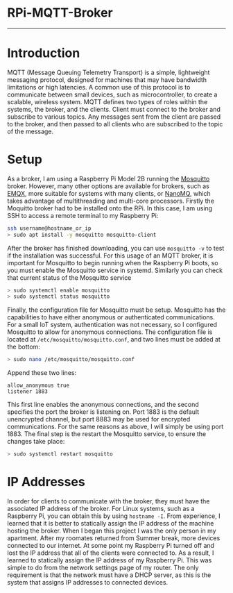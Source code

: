 # RPi-MQTT-Broker
---

# Introduction

MQTT (Message Queuing Telemetry Transport) is a simple, lightweight messaging protocol, designed for machines that may have bandwidth limitations or high latencies. A common use of this protocol is to communicate between small devices, such as microcontroller, to create a scalable, wireless system. MQTT defines two types of roles within the systems, the broker, and the clients. Client must connect to the broker and subscribe to various topics. Any messages sent from the client are passed to the broker, and then passed to all clients who are subscribed to the topic of the message. 

# Setup

As a broker, I am using a Raspberry Pi Model 2B running the [Mosquitto](https://mosquitto.org/) broker. However, many other options are available for brokers, such as [EMQX](https://www.emqx.com/en), more suitable for systems with many clients, or [NanoMQ](https://nanomq.io/), which takes advantage of multithreading and multi-core processors. Firstly the Moquitto broker had to be installed onto the RPi. In this case, I am using SSH to access a remote terminal to my Raspberry Pi: 

```bash
ssh username@hostname_or_ip
> sudo apt install -y mosquitto mosquitto-client
```

After the broker has finished downloading, you can use ```mosquitto -v``` to test if the installation was successful. For this usage of an MQTT broker, it is important for Mosquitto to begin running when the Raspberry Pi boots, so you must enable the Mosquitto service in systemd. Similarly you can check that current status of the Mosquitto service

```bash
> sudo systemctl enable mosquitto
> sudo systemctl status mosquitto
```

Finally, the configuration file for Mosquitto must be setup. Mosquitto has the capabilities to have either anonymous or authenticated communications. For a small IoT system, authentication was not necessary, so I configured Mosquitto to allow for anonymous connections. The configuration file is located at ```/etc/mosquitto/mosquitto.conf```, and two lines must be added at the bottom:

```bash
> sudo nano /etc/mosquitto/mosquitto.conf
```
Append these two lines:
```
allow_anonymous true
listener 1883
```
This first line enables the anonymous connections, and the second specifies the port the broker is listening on. Port 1883 is the default unencrypted channel, but port 8883 may be used for encrypted communications. For the same reasons as above, I will simply be using port 1883. The final step is the restart the Mosquitto service, to ensure the changes take place:
```bash
> sudo systemctl restart mosquitto
```

# IP Addresses

In order for clients to communicate with the broker, they must have the associated IP address of the broker. For Linux systems, such as a Raspberry Pi, you can obtain this by using ```hostname -I```. From experience, I learned that it is better to statically assign the IP address of the machine hosting the broker. When I began this project I was the only person in my apartment. After my roomates returned from Summer break, more devices connected to our internet. At some point my Raspberry Pi turned off and lost the IP address that all of the clients were connected to. As a result, I learned to statically assign the IP address of my Raspberry Pi. This was simple to do from the network settings page of my router. The only requirement is that the network must have a DHCP server, as this is the system that assigns IP addresses to connected devices.
